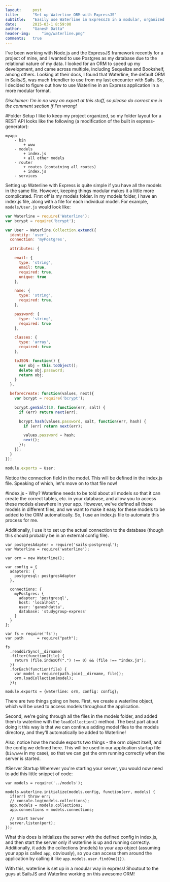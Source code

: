 ```yaml
---
layout:     post
title:      "Set up Waterline ORM with ExpressJS"
subtitle:   "Easily use Waterline in ExpressJS in a modular, organized manner."
date:       2015-03-1 8:59:00
author:     "Ganesh Datta"
header-img:     "img/waterline.png"
comments:   true
---
```


I've been working with Node.js and the ExpressJS framework recently for a project of mine, and I wanted to use Postgres as my database due to the relational nature of my data. I looked for an ORM to speed up my development, and came across multiple, including Sequelize and Bookshelf, among others. Looking at their docs, I found that Waterline, the default ORM in SailsJS, was much friendlier to use from my last encounter with Sails. So, I decided to figure out how to use Waterline in an Express application in a more modular format. 

*Disclaimer: I'm in no way an expert at this stuff, so please do correct me in the comment section if I'm wrong!*

#Folder Setup
I like to keep my project organized, so my folder layout for a REST API looks like the following (a modification of the built in express-generator):

~~~
myapp
    - bin
        + www
    - models
        + index.js
        + all other models
    - router
        + routes (containing all routes)
        + index.js
    - services
~~~

Setting up Waterline with Express is quite simple if you have all the models in the same file. However, keeping things modular makes it a little more complicated. First off is my models folder. In my models folder, I have an index.js file, along with a file for each individual model. For example, `models/User.js` would look like:

~~~ javascript
var Waterline = require('Waterline');
var bcrypt = require('bcrypt');

var User = Waterline.Collection.extend({
  identity: 'user',
  connection: 'myPostgres',

  attributes: {

    email: {
      type: 'string',
      email: true,
      required: true,
      unique: true
    },

    name: {
      type: 'string',
      required: true,
    },

    password: {
      type: 'string',
      required: true
    },

    classes: {
      type: 'array',
      required: true
    },

    toJSON: function() {
      var obj = this.toObject();
      delete obj.password;
      return obj;
    }   
  },

  beforeCreate: function(values, next){
    var bcrypt = require('bcrypt');

    bcrypt.genSalt(10, function(err, salt) {
      if (err) return next(err);

      bcrypt.hash(values.password, salt, function(err, hash) {
        if (err) return next(err);

        values.password = hash;
        next();
      });
    });
  }
});

module.exports = User;
~~~

Notice the connection field in the model. This will be defined in the index.js file. Speaking of which, let's move on to that file now!

#index.js - Why?
Waterline needs to be told about all models so that it can create the correct tables, etc. in your database, and allow you to access these models elsewhere in your app. However, we've defined all these models in different files, and we want to make it easy for these models to be added to the ORM automatically. So, I use an index.js file to automate this process for me. 

Additionally, I use it to set up the actual connection to the database (though this should probably be in an external config file).

~~~
var postgresAdapter = require('sails-postgresql');
var Waterline = require('waterline');

var orm = new Waterline();

var config = {
  adapters: {
    postgresql: postgresAdapter
  },

  connections: {
    myPostgres: {
      adapter: 'postgresql',
      host: 'localhost',
      user: 'ganeshdatta',
      database: 'studygroup-express'
    }
  }
};

var fs = require('fs');
var path      = require("path");

fs
  .readdirSync(__dirname)
  .filter(function(file) {
    return (file.indexOf(".") !== 0) && (file !== "index.js");
  })
  .forEach(function(file) {
    var model = require(path.join(__dirname, file));
    orm.loadCollection(model);
  });

module.exports = {waterline: orm, config: config};
~~~

There are two things going on here. First, we create a waterline object, which will be used to access models throughout the application.

Second, we're going through all the files in the models folder, and added them to waterline with the `loadCollection()` method. The best part about doing it this way is that we can continue adding model files to the models directory, and they'll automatically be added to Waterline!

Also, notice how the module exports two things - the orm object itself, and the config we defined here. This will be used in our application startup file (`bin/www` in my case), so that we can get the orm running correctly when the server is started. 

#Server Startup
Wherever you're starting your server, you would now need to add this little snippet of code:

~~~
var models = require('../models');

models.waterline.initialize(models.config, function(err, models) {
  if(err) throw err;
  // console.log(models.collections);
  app.models = models.collections;
  app.connections = models.connections;
 
  // Start Server
  server.listen(port);
});
~~~

What this does is initializes the server with the defined config in index.js, and then start the server only if waterline is up and running correctly. Additionally, it adds the collections (models) to your app object (assuming your app is called `app`, obviously), so you can access them around the application by calling it like `app.models.user.findOne({})`.

With this, waterline is set up in a modular way in express! Shoutout to the guys at SailsJS and Waterline working on this awesome ORM!